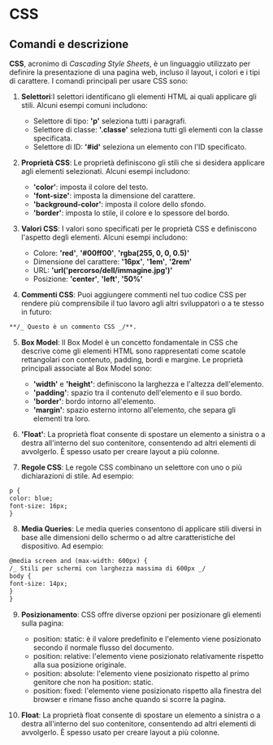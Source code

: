 # CSS

## Comandi e descrizione

**CSS**, acronimo di _Cascading Style Sheets_, è un linguaggio utilizzato per definire la presentazione di una pagina web, incluso il layout, i colori e i tipi di carattere.
I comandi principali per usare CSS sono:

1. **Selettori**:I selettori identificano gli elementi HTML ai quali applicare gli stili. Alcuni esempi comuni includono:

   - Selettore di tipo: **'p'** seleziona tutti i paragrafi.
   - Selettore di classe: **'.classe'** seleziona tutti gli elementi con la classe specificata.
   - Selettore di ID: **'#id'** seleziona un elemento con l'ID
     specificato.

2. **Proprietà CSS**: Le proprietà definiscono gli stili che si desidera applicare agli elementi selezionati. Alcuni esempi includono:

   - **'color'**: imposta il colore del testo.
   - **'font-size'**: imposta la dimensione del carattere.
   - **'background-color'**: imposta il colore dello sfondo.
   - **'border'**: imposta lo stile, il colore e lo spessore del bordo.

3. **Valori CSS**: I valori sono specificati per le proprietà CSS e definiscono l'aspetto degli elementi. Alcuni esempi includono:

   - Colore: **'red'**, **'#00ff00'**, **'rgba(255, 0, 0, 0.5)'**
   - Dimensione del carattere: **'16px'**, **'1em'**, **'2rem'**
   - URL: **'url('percorso/dell/immagine.jpg')'**
   - Posizione: **'center'**, **'left'**, **'50%'**

4. **Commenti CSS**: Puoi aggiungere commenti nel tuo codice CSS per rendere più comprensibile il tuo lavoro agli altri sviluppatori o a te stesso in futuro:

```markdown
**/_ Questo è un commento CSS _/**.
```

5. **Box Model**: Il Box Model è un concetto fondamentale in CSS che descrive come gli elementi HTML sono rappresentati come scatole rettangolari con contenuto, padding, bordi e margine. Le proprietà principali associate al Box Model sono:

   - **'width'** e **'height'**: definiscono la larghezza e l'altezza dell'elemento.
   - **'padding'**: spazio tra il contenuto dell'elemento e il suo bordo.
   - **'border'**: bordo intorno all'elemento.
   - **'margin'**: spazio esterno intorno all'elemento, che separa gli elementi tra loro.

6. **'Float'**: La proprietà float consente di spostare un elemento a sinistra o a destra all'interno del suo contenitore, consentendo ad altri elementi di avvolgerlo. È spesso usato per creare layout a più colonne.

7. **Regole CSS**: Le regole CSS combinano un selettore con uno o più dichiarazioni di stile. Ad esempio:

```markdown
p {
color: blue;
font-size: 16px;
}
```

8. **Media Queries**: Le media queries consentono di applicare stili diversi in base alle dimensioni dello schermo o ad altre caratteristiche del dispositivo. Ad esempio:

```markdown
@media screen and (max-width: 600px) {
/_ Stili per schermi con larghezza massima di 600px _/
body {
font-size: 14px;
}
}
```

9. **Posizionamento**: CSS offre diverse opzioni per posizionare gli elementi sulla pagina:

   - position: static: è il valore predefinito e l'elemento viene posizionato secondo il normale flusso del documento.
   - position: relative: l'elemento viene posizionato relativamente rispetto alla sua posizione originale.
   - position: absolute: l'elemento viene posizionato rispetto al primo genitore che non ha position: static.
   - position: fixed: l'elemento viene posizionato rispetto alla finestra del browser e rimane fisso anche quando si scorre la pagina.

10. **Float**: La proprietà float consente di spostare un elemento a sinistra o a destra all'interno del suo contenitore, consentendo ad altri elementi di avvolgerlo. È spesso usato per creare layout a più colonne.
